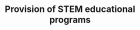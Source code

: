 ---
title: Provision of STEM educational programs
description: 
category: ["education"]
device: TOWER
examples: []
extensions: []
consultation: Alan Fabik, CEO HARDWARIO
cons_img: alan.png
cons_link: https://meetings.hubspot.com/alanfabik/booking
image_preview: /use-cases/edu.png
weight: 20
full: false
---